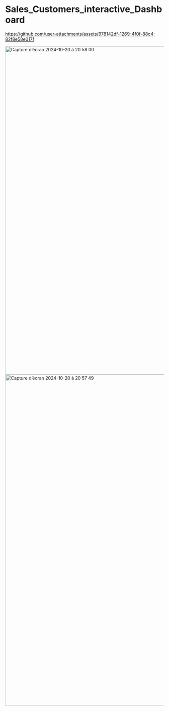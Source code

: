 # Sales_Customers_interactive_Dashboard


https://github.com/user-attachments/assets/978142df-1269-4f0f-88c4-82f8e58e017f


<img width="1046" alt="Capture d’écran 2024-10-20 à 20 58 00" src="https://github.com/user-attachments/assets/6a9e878c-6ff6-4ab3-ba49-4c7da1345ac2">


<img width="1054" alt="Capture d’écran 2024-10-20 à 20 57 49" src="https://github.com/user-attachments/assets/eb0b20a3-45b2-4d51-87d0-a5f030b7c785">

